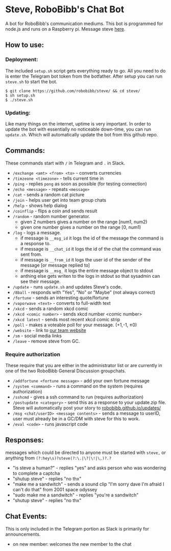# Steve, RoboBibb's Chat Bot
A bot for RoboBibb's communication mediums. This bot is programmed for node.js and runs on a Raspberry pi. Message steve [here](https://t.me/robobibb_bot).

## How to use:
### Deployment:
The included `setup.sh` script gets everything ready to go. All you need to do is enter the Telegram bot token from the botfather. After setup you can run `steve.sh` to start the bot.
```
$ git clone https://github.com/robobibb/steve/ && cd steve/
$ sh setup.sh
$ ./steve.sh
```
### Updating:
Like many things on the internet, uptime is very important. In order to update the bot with essentially no noticeable down-time, you can run `update.sh`. Which will automatically update the bot from this github repo. 


## Commands:
These commands start with `/` in Telegram and `.` in Slack.
- `/exchange <amt> <from> <to>` - converts currencies
- `/timzeone <timezone>` - tells current time in <timezone>
- `/ping` - replies `pong` as soon as possible (for testing connection)
- `/echo <message>` - repeats `<message>`
- `/cat` - sends a random cat picture
- `/join` - helps user get into team group chats
- `/help` - shows help dialog
- `/coinflip` - flips a coin and sends result
- `/random` - random number generator. 
  + given 2 numbers gives a number on the range \[num1, num2)
  + given one number gives a number on the range \[0, num1) 
- `/log` - logs a message.
  + if message is `__msg_id` it logs the id of the message the command is a response to.
  + if message is `__chat_id` it logs the id of the chat the command was sent from.
  + if message is `__from_id` it logs the user id of the sender of the message [or message replied to]
  + if message is `__msg_` it logs the entire message object to stdout
  + anthing else gets writen to the logs in stdout so that sysadmin can see their message.
- `/update` - runs `update.sh` and updates Steve's code.
- `/8ball` - responds with "Yes", "No" or "Maybe" (not always correct)
- `/fortune` - sends an interesting quote/fortune
- `/vaporwave <text>` - converts to full-width text
- `/xkcd` - sends a random xkcd comic
- `/xkcd <comic number>` - sends xkcd number \<comic number>
- `/xkcd latest` - sends most recent xkcd comic strip
- `/poll` - makes a voteable poll for your message. (+1,-1, ±0)
- `/website` - link to [our team website](https://robobibb.github.io/)
- `/sm` - social media links
- `/leave` - remove steve from GC.

### Require authorization
These require that you are either in the administrator list or are currently in one of the two RoboBibb General Discussion groupchats.
- `/addfortune <fortune message>` - add your own fortune message
- `/system <command>` - runs a command on the system (requires authorization)
- `/sshcmd` - gives a ssh command to run (requires authorization)
- `/postupdate <category>` - send this as a response to your update.zip file. Steve will automatically post your story to [robobibb.github.io/updates/](https://robobibb.github.io/updates/)
- `/msg <chat/userID> <message contents>` - sends a message to userID, user must already be in a GC/DM with steve for this to work.
- `/eval <code>` - runs javascript code

## Responses:
messages which could be directed to anyone must be started with `steve,` or anything from `(?:hey\s)?steve(?:\.|\?|\!|\,)?.?`
- "is steve a human?" - replies "yes" and asks person who was wondering to complete a captcha
- "shutup steve" - replies "no thx"
- "make me a sandwitch" - sends a sound clip "I'm sorry dave I'm afraid I can't do that" from 2001 space odyssey
- "sudo make me a sandwitch" - replies "you're a sandwitch"
- "shutup steve" - replies "no thx"

## Chat Events:
This is only included in the Telegram portion as Slack is primarily for announcements.
- on new member: welcomes the new member to the chat

